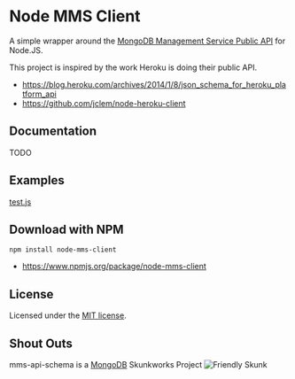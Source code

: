 # Node MMS Client

A simple wrapper around the [MongoDB Management Service Public API](http://mms.mongodb.com/help/core/api/) for Node.JS.

This project is inspired by the work Heroku is doing their public API.
* https://blog.heroku.com/archives/2014/1/8/json_schema_for_heroku_platform_api
* https://github.com/jclem/node-heroku-client


## Documentation

TODO


## Examples

[test.js](/test.js)


## Download with NPM

`npm install node-mms-client`

* https://www.npmjs.org/package/node-mms-client


## License
Licensed under the [MIT license](LICENSE-MIT "MIT License").


## Shout Outs

mms-api-schema is a [MongoDB](http://www.mongodb.com) Skunkworks Project
![Friendly Skunk](http://s12.postimg.org/fxmtcosx9/skunkworks2.jpg)

